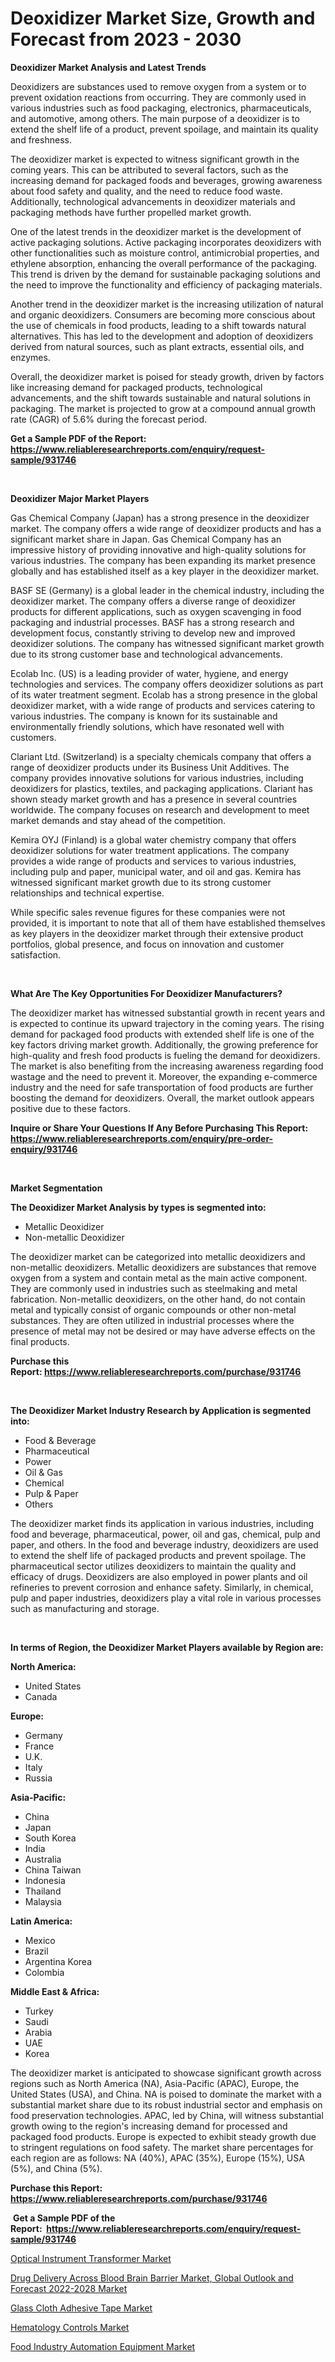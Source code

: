 <p><h1>Deoxidizer Market Size, Growth and Forecast from 2023 - 2030</h1></p><p><strong>Deoxidizer Market Analysis and Latest Trends</strong></p>
<p><p>Deoxidizers are substances used to remove oxygen from a system or to prevent oxidation reactions from occurring. They are commonly used in various industries such as food packaging, electronics, pharmaceuticals, and automotive, among others. The main purpose of a deoxidizer is to extend the shelf life of a product, prevent spoilage, and maintain its quality and freshness.</p><p>The deoxidizer market is expected to witness significant growth in the coming years. This can be attributed to several factors, such as the increasing demand for packaged foods and beverages, growing awareness about food safety and quality, and the need to reduce food waste. Additionally, technological advancements in deoxidizer materials and packaging methods have further propelled market growth.</p><p>One of the latest trends in the deoxidizer market is the development of active packaging solutions. Active packaging incorporates deoxidizers with other functionalities such as moisture control, antimicrobial properties, and ethylene absorption, enhancing the overall performance of the packaging. This trend is driven by the demand for sustainable packaging solutions and the need to improve the functionality and efficiency of packaging materials.</p><p>Another trend in the deoxidizer market is the increasing utilization of natural and organic deoxidizers. Consumers are becoming more conscious about the use of chemicals in food products, leading to a shift towards natural alternatives. This has led to the development and adoption of deoxidizers derived from natural sources, such as plant extracts, essential oils, and enzymes.</p><p>Overall, the deoxidizer market is poised for steady growth, driven by factors like increasing demand for packaged products, technological advancements, and the shift towards sustainable and natural solutions in packaging. The market is projected to grow at a compound annual growth rate (CAGR) of 5.6% during the forecast period.</p></p>
<p><strong>Get a Sample PDF of the Report:&nbsp; <a href="https://www.reliableresearchreports.com/enquiry/request-sample/931746">https://www.reliableresearchreports.com/enquiry/request-sample/931746</a></strong></p>
<p>&nbsp;</p>
<p><strong>Deoxidizer Major Market Players</strong></p>
<p><p>Gas Chemical Company (Japan) has a strong presence in the deoxidizer market. The company offers a wide range of deoxidizer products and has a significant market share in Japan. Gas Chemical Company has an impressive history of providing innovative and high-quality solutions for various industries. The company has been expanding its market presence globally and has established itself as a key player in the deoxidizer market.</p><p>BASF SE (Germany) is a global leader in the chemical industry, including the deoxidizer market. The company offers a diverse range of deoxidizer products for different applications, such as oxygen scavenging in food packaging and industrial processes. BASF has a strong research and development focus, constantly striving to develop new and improved deoxidizer solutions. The company has witnessed significant market growth due to its strong customer base and technological advancements.</p><p>Ecolab Inc. (US) is a leading provider of water, hygiene, and energy technologies and services. The company offers deoxidizer solutions as part of its water treatment segment. Ecolab has a strong presence in the global deoxidizer market, with a wide range of products and services catering to various industries. The company is known for its sustainable and environmentally friendly solutions, which have resonated well with customers.</p><p>Clariant Ltd. (Switzerland) is a specialty chemicals company that offers a range of deoxidizer products under its Business Unit Additives. The company provides innovative solutions for various industries, including deoxidizers for plastics, textiles, and packaging applications. Clariant has shown steady market growth and has a presence in several countries worldwide. The company focuses on research and development to meet market demands and stay ahead of the competition.</p><p>Kemira OYJ (Finland) is a global water chemistry company that offers deoxidizer solutions for water treatment applications. The company provides a wide range of products and services to various industries, including pulp and paper, municipal water, and oil and gas. Kemira has witnessed significant market growth due to its strong customer relationships and technical expertise.</p><p>While specific sales revenue figures for these companies were not provided, it is important to note that all of them have established themselves as key players in the deoxidizer market through their extensive product portfolios, global presence, and focus on innovation and customer satisfaction.</p></p>
<p>&nbsp;</p>
<p><strong>What Are The Key Opportunities For Deoxidizer Manufacturers?</strong></p>
<p><p>The deoxidizer market has witnessed substantial growth in recent years and is expected to continue its upward trajectory in the coming years. The rising demand for packaged food products with extended shelf life is one of the key factors driving market growth. Additionally, the growing preference for high-quality and fresh food products is fueling the demand for deoxidizers. The market is also benefiting from the increasing awareness regarding food wastage and the need to prevent it. Moreover, the expanding e-commerce industry and the need for safe transportation of food products are further boosting the demand for deoxidizers. Overall, the market outlook appears positive due to these factors.</p></p>
<p><strong>Inquire or Share Your Questions If Any Before Purchasing This Report: <a href="https://www.reliableresearchreports.com/enquiry/pre-order-enquiry/931746">https://www.reliableresearchreports.com/enquiry/pre-order-enquiry/931746</a></strong></p>
<p>&nbsp;</p>
<p><strong>Market Segmentation</strong></p>
<p><strong>The Deoxidizer Market Analysis by types is segmented into:</strong></p>
<p><ul><li>Metallic Deoxidizer</li><li>Non-metallic Deoxidizer</li></ul></p>
<p><p>The deoxidizer market can be categorized into metallic deoxidizers and non-metallic deoxidizers. Metallic deoxidizers are substances that remove oxygen from a system and contain metal as the main active component. They are commonly used in industries such as steelmaking and metal fabrication. Non-metallic deoxidizers, on the other hand, do not contain metal and typically consist of organic compounds or other non-metal substances. They are often utilized in industrial processes where the presence of metal may not be desired or may have adverse effects on the final products.</p></p>
<p><strong>Purchase this Report:&nbsp;<a href="https://www.reliableresearchreports.com/purchase/931746">https://www.reliableresearchreports.com/purchase/931746</a></strong></p>
<p>&nbsp;</p>
<p><strong>The Deoxidizer Market Industry Research by Application is segmented into:</strong></p>
<p><ul><li>Food & Beverage</li><li>Pharmaceutical</li><li>Power</li><li>Oil & Gas</li><li>Chemical</li><li>Pulp & Paper</li><li>Others</li></ul></p>
<p><p>The deoxidizer market finds its application in various industries, including food and beverage, pharmaceutical, power, oil and gas, chemical, pulp and paper, and others. In the food and beverage industry, deoxidizers are used to extend the shelf life of packaged products and prevent spoilage. The pharmaceutical sector utilizes deoxidizers to maintain the quality and efficacy of drugs. Deoxidizers are also employed in power plants and oil refineries to prevent corrosion and enhance safety. Similarly, in chemical, pulp and paper industries, deoxidizers play a vital role in various processes such as manufacturing and storage.</p></p>
<p>&nbsp;</p>
<p><strong>In terms of Region, the Deoxidizer Market Players available by Region are:</strong></p>
<p>
    <p> <strong> North America: </strong>
        <ul>
            <li>United States</li>
            <li>Canada</li>
        </ul>
        </p> 
    <p> <strong> Europe: </strong>
        <ul>
            <li>Germany</li>
            <li>France</li>
            <li>U.K.</li>
            <li>Italy</li>
            <li>Russia</li>
        </ul>
        </p> 
    <p> <strong> Asia-Pacific: </strong>
        <ul>
            <li>China</li>
            <li>Japan</li>
            <li>South Korea</li>
            <li>India</li>
            <li>Australia</li>
            <li>China Taiwan</li>
            <li>Indonesia</li>
            <li>Thailand</li>
            <li>Malaysia</li>
        </ul>
        </p> 
    <p> <strong> Latin America: </strong>
        <ul>
            <li>Mexico</li>
            <li>Brazil</li>
            <li>Argentina Korea</li>
            <li>Colombia</li>
        </ul>
        </p> 
    <p> <strong> Middle East & Africa: </strong>
        <ul>
            <li>Turkey</li>
            <li>Saudi</li>
            <li>Arabia</li>
            <li>UAE</li>
            <li>Korea</li>
        </ul>
    </p>
    </p>
<p><p>The deoxidizer market is anticipated to showcase significant growth across regions such as North America (NA), Asia-Pacific (APAC), Europe, the United States (USA), and China. NA is poised to dominate the market with a substantial market share due to its robust industrial sector and emphasis on food preservation technologies. APAC, led by China, will witness substantial growth owing to the region's increasing demand for processed and packaged food products. Europe is expected to exhibit steady growth due to stringent regulations on food safety. The market share percentages for each region are as follows: NA (40%), APAC (35%), Europe (15%), USA (5%), and China (5%).</p></p>
<p><strong>Purchase this Report: <a href="https://www.reliableresearchreports.com/purchase/931746">https://www.reliableresearchreports.com/purchase/931746</a></strong></p>
<p>&nbsp;<strong>Get a Sample PDF of the Report:&nbsp;&nbsp;<a href="https://www.reliableresearchreports.com/enquiry/request-sample/931746">https://www.reliableresearchreports.com/enquiry/request-sample/931746</a></strong></p>
<p><strong></strong></p>
<p><p><a href="https://www.reportprime.com/optical-instrument-transformer-r5840">Optical Instrument Transformer Market</a></p><p><a href="https://issuu.com/reportprime-2/docs/drug-delivery-across-blood-brain-barrier-market-gl?fr=xKAE9_zU1NQ">Drug Delivery Across Blood Brain Barrier Market, Global Outlook and Forecast 2022-2028 Market</a></p><p><a href="https://www.linkedin.com/pulse/glass-cloth-adhesive-tape-market-research-report-provides-amzyc/">Glass Cloth Adhesive Tape Market</a></p><p><a href="https://www.reportprime.com/hematology-controls-r8196">Hematology Controls Market</a></p><p><a href="https://github.com/RoccoManning/Market-Research-Report-List-1/blob/main/food-industry-automation-equipment-market.md">Food Industry Automation Equipment Market</a></p></p>